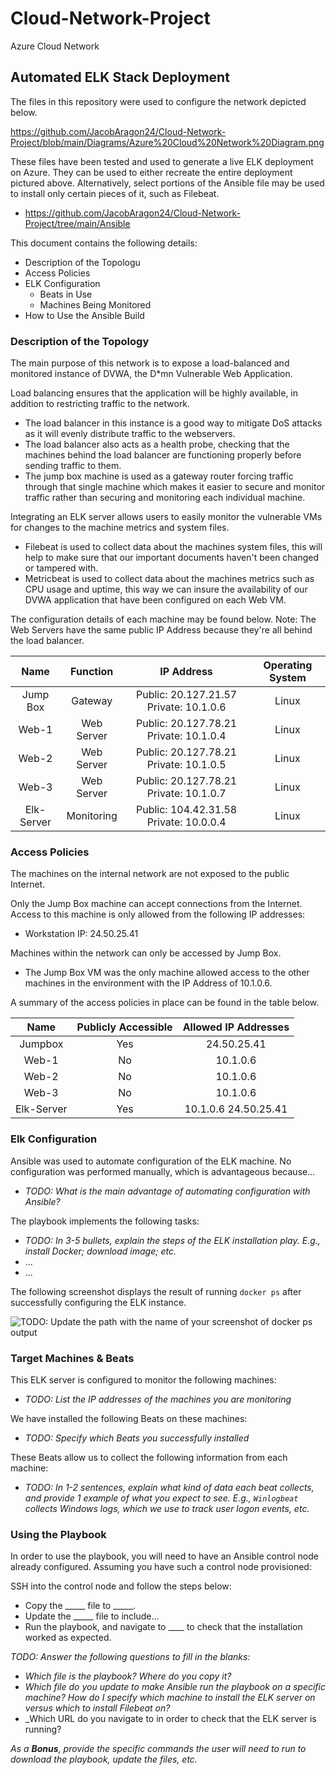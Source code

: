 # Cloud-Network-Project
Azure Cloud Network

## Automated ELK Stack Deployment

The files in this repository were used to configure the network depicted below.

https://github.com/JacobAragon24/Cloud-Network-Project/blob/main/Diagrams/Azure%20Cloud%20Network%20Diagram.png

These files have been tested and used to generate a live ELK deployment on Azure. They can be used to either recreate the entire deployment pictured above. Alternatively, select portions of the Ansible file may be used to install only certain pieces of it, such as Filebeat.

  - https://github.com/JacobAragon24/Cloud-Network-Project/tree/main/Ansible

This document contains the following details:
- Description of the Topologu
- Access Policies
- ELK Configuration
  - Beats in Use
  - Machines Being Monitored
- How to Use the Ansible Build


### Description of the Topology

The main purpose of this network is to expose a load-balanced and monitored instance of DVWA, the D*mn Vulnerable Web Application.

Load balancing ensures that the application will be highly available, in addition to restricting traffic to the network.
- The load balancer in this instance is a good way to mitigate DoS attacks as it will evenly distribute traffic to the webservers. 
- The load balancer also acts as a health probe, checking that the machines behind the load balancer are functioning properly before sending traffic to them. 
- The jump box machine is used as a gateway router forcing traffic through that single machine which makes it easier to secure and monitor traffic rather than securing and monitoring each individual machine.

Integrating an ELK server allows users to easily monitor the vulnerable VMs for changes to the machine metrics and system files.
- Filebeat is used to collect data about the machines system files, this will help to make sure that our important documents haven't been changed or tampered with. 
- Metricbeat is used to collect data about the machines metrics such as CPU usage and uptime, this way we can insure the availability of our DVWA application that have been configured on each Web VM. 

The configuration details of each machine may be found below.
Note: The Web Servers have the same public IP Address because they're all behind the load balancer.

|    Name    |  Function  |               IP Address               | Operating System |
|:----------:|:----------:|:--------------------------------------:|:----------------:|
| Jump Box   |   Gateway  | Public: 20.127.21.57 Private: 10.1.0.6 |       Linux      |
|    Web-1   | Web Server | Public: 20.127.78.21 Private: 10.1.0.4 |       Linux      |
|    Web-2   | Web Server | Public: 20.127.78.21 Private: 10.1.0.5 |       Linux      |
|    Web-3   | Web Server | Public: 20.127.78.21 Private: 10.1.0.7 |       Linux      |
| Elk-Server | Monitoring | Public: 104.42.31.58 Private: 10.0.0.4 |       Linux      |

### Access Policies

The machines on the internal network are not exposed to the public Internet. 

Only the Jump Box machine can accept connections from the Internet. Access to this machine is only allowed from the following IP addresses:
- Workstation IP: 24.50.25.41

Machines within the network can only be accessed by Jump Box.
- The Jump Box VM was the only machine allowed access to the other machines in the environment with the IP Address of 10.1.0.6. 

A summary of the access policies in place can be found in the table below.

|    Name    | Publicly Accessible | Allowed IP Addresses |
|:----------:|:-------------------:|:--------------------:|
|   Jumpbox  |         Yes         |      24.50.25.41     |
|    Web-1   |          No         |       10.1.0.6       |
|    Web-2   |          No         |       10.1.0.6       |
|    Web-3   |          No         |       10.1.0.6       |
| Elk-Server |         Yes         | 10.1.0.6 24.50.25.41 |

### Elk Configuration

Ansible was used to automate configuration of the ELK machine. No configuration was performed manually, which is advantageous because...
- _TODO: What is the main advantage of automating configuration with Ansible?_

The playbook implements the following tasks:
- _TODO: In 3-5 bullets, explain the steps of the ELK installation play. E.g., install Docker; download image; etc._
- ...
- ...

The following screenshot displays the result of running `docker ps` after successfully configuring the ELK instance.

![TODO: Update the path with the name of your screenshot of docker ps output](Images/docker_ps_output.png)

### Target Machines & Beats
This ELK server is configured to monitor the following machines:
- _TODO: List the IP addresses of the machines you are monitoring_

We have installed the following Beats on these machines:
- _TODO: Specify which Beats you successfully installed_

These Beats allow us to collect the following information from each machine:
- _TODO: In 1-2 sentences, explain what kind of data each beat collects, and provide 1 example of what you expect to see. E.g., `Winlogbeat` collects Windows logs, which we use to track user logon events, etc._

### Using the Playbook
In order to use the playbook, you will need to have an Ansible control node already configured. Assuming you have such a control node provisioned: 

SSH into the control node and follow the steps below:
- Copy the _____ file to _____.
- Update the _____ file to include...
- Run the playbook, and navigate to ____ to check that the installation worked as expected.

_TODO: Answer the following questions to fill in the blanks:_
- _Which file is the playbook? Where do you copy it?_
- _Which file do you update to make Ansible run the playbook on a specific machine? How do I specify which machine to install the ELK server on versus which to install Filebeat on?_
- _Which URL do you navigate to in order to check that the ELK server is running?

_As a **Bonus**, provide the specific commands the user will need to run to download the playbook, update the files, etc._
